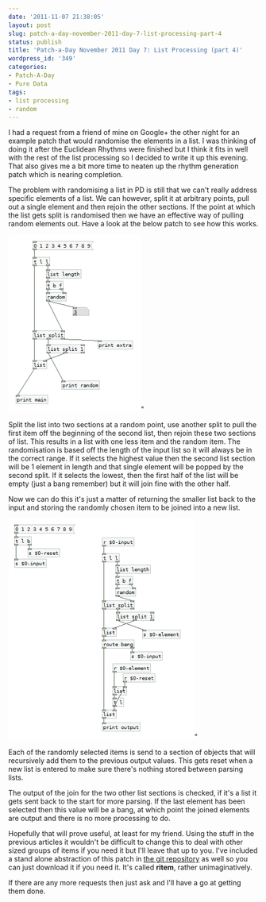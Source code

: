 ```yaml
---
date: '2011-11-07 21:38:05'
layout: post
slug: patch-a-day-november-2011-day-7-list-processing-part-4
status: publish
title: 'Patch-a-Day November 2011 Day 7: List Processing (part 4)'
wordpress_id: '349'
categories:
- Patch-A-Day
- Pure Data
tags:
- list processing
- random
---
```


I had a request from a friend of mine on Google+ the other night for an example patch that would randomise the elements in a list. I was thinking of doing it after the Euclidean Rhythms were finished but I think it fits in well with the rest of the list processing so I decided to write it up this evening. That also gives me a bit more time to neaten up the rhythm generation patch which is nearing completion.

The problem with randomising a list in PD is still that we can't really address specific elements of a list. We can however, split it at arbitrary points, pull out a single element and then rejoin the other sections. If the point at which the list gets split is randomised then we have an effective way of pulling random elements out. Have a look at the below patch to see how this works.

![Random list element chooser](/a/2011-11-07-patch-a-day-november-2011-day-7-list-processing-part-4/random-list-element.png)"

Split the list into two sections at a random point, use another split to pull the first item off the beginning of the second list, then rejoin these two sections of list. This results in a list with one less item and the random item. The randomisation is based off the length of the input list so it will always be in the correct range. If it selects the highest value then the second list section will be 1 element in length and that single element will be popped by the second split. If it selects the lowest, then the first half of the list will be empty (just a bang remember) but it will join fine with the other half.

Now we can do this it's just a matter of returning the smaller list back to the input and storing the randomly chosen item to be joined into a new list.

![Randomise list](/a/2011-11-07-patch-a-day-november-2011-day-7-list-processing-part-4/randomise-list.png)"

Each of the randomly selected items is send to a section of objects that will recursively add them to the previous output values. This gets reset when a new list is entered to make sure there's nothing stored between parsing lists.

The output of the join for the two other list sections is checked, if it's a list it gets sent back to the start for more parsing. If the last element has been selected then this value will be a bang, at which point the joined elements are output and there is no more processing to do.

Hopefully that will prove useful, at least for my friend. Using the stuff in the previous articles it wouldn't be difficult to change this to deal with other sized groups of items if you need it but I'll leave that up to you. I've included a stand alone abstraction of this patch in [the git repository](https://github.com/rumblesan/PatchaDay-Nov-2011) as well so you can just download it if you need it. It's called **ritem**, rather unimaginatively.

If there are any more requests then just ask and I'll have a go at getting them done.


